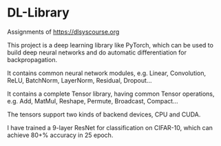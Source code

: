 # DL-Library

Assignments of https://dlsyscourse.org

This project is a deep learning library like PyTorch, which can be used to build deep neural networks and do automatic differentiation for backpropagation.

It contains common neural network modules, e.g. Linear, Convolution, ReLU, BatchNorm, LayerNorm, Residual, Dropout...

It contains a complete Tensor library, having common Tensor operations, e.g. Add, MatMul, Reshape, Permute, Broadcast, Compact...

The tensors support two kinds of backend devices, CPU and CUDA.

I have trained a 9-layer ResNet for classification on CIFAR-10, which can achieve 80+% accuracy in 25 epoch.
